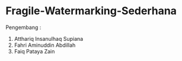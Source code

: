 # Fragile-Watermarking-Sederhana

Pengembang :
1. Atthariq Insanulhaq Supiana
1. Fahri Aminuddin Abdillah
1. Faiq Pataya Zain
